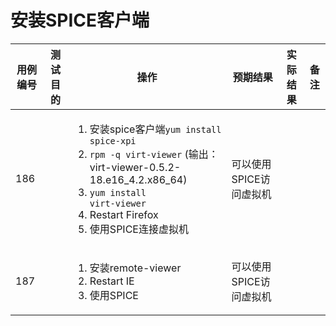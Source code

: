 # 安装SPICE客户端

|用例编号|测试目的|操作|预期结果|实际结果|备注|
|--------|--------|----|--------|--------|----|
|186||<ol><li>安装spice客户端<code>yum install spice-xpi</code></li><li><code>rpm -q virt-viewer</code> (输出： virt-viewer-0.5.2-18.e16\_4.2.x86\_64)</li><li><code>yum install virt-viewer</code></li><li>Restart Firefox</li><li>使用SPICE连接虚拟机</li></ol>|可以使用SPICE访问虚拟机|||
|187||<ol><li>安装remote-viewer</li><li>Restart IE</li><li>使用SPICE</li></ol>|可以使用SPICE访问虚拟机|||


